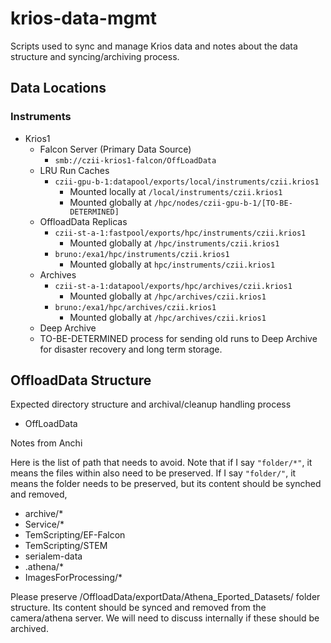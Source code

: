 # krios-data-mgmt

Scripts used to sync and manage Krios data and notes about the data structure
and syncing/archiving process.

## Data Locations

### Instruments
* Krios1
    * Falcon Server (Primary Data Source)
        * `smb://czii-krios1-falcon/OffLoadData`
    * LRU Run Caches
        * `czii-gpu-b-1:datapool/exports/local/instruments/czii.krios1`
            * Mounted locally at `/local/instruments/czii.krios1`
            * Mounted globally at `/hpc/nodes/czii-gpu-b-1/[TO-BE-DETERMINED]`
    * OffloadData Replicas
        * `czii-st-a-1:fastpool/exports/hpc/instruments/czii.krios1`
            * Mounted globally at `/hpc/instruments/czii.krios1`
        * `bruno:/exa1/hpc/instruments/czii.krios1`
            * Mounted globally at `hpc/instruments/czii.krios1`
    * Archives
        * `czii-st-a-1:datapool/exports/hpc/archives/czii.krios1`
            * Mounted globally at `/hpc/archives/czii.krios1`
        * `bruno:/exa1/hpc/archives/czii.krios1`
            * Mounted globally at `/hpc/archives/czii.krios1`
    * Deep Archive
	* TO-BE-DETERMINED process for sending old runs to Deep Archive for
	  disaster recovery and long term storage.

## OffloadData Structure

Expected directory structure and archival/cleanup handling process

* OffLoadData


Notes from Anchi

Here is the list of path that needs to avoid.  Note that if I say `"folder/*"`,
it means the files within also need to be preserved.  If I say `"folder/"`, it
means the folder needs to be preserved, but its content should be synched and
removed,

* archive/*
* Service/*
* TemScripting/EF-Falcon
* TemScripting/STEM
* serialem-data
* .athena/*
* ImagesForProcessing/*

Please preserve /OffloadData/exportData/Athena_Eported_Datasets/ folder
structure.  Its content should be synced and removed from the camera/athena
server.  We will need to discuss internally if these should be archived.


